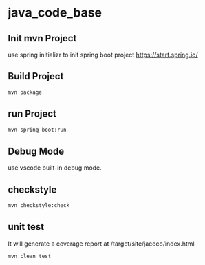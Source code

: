 # java_code_base

## Init mvn Project
use spring initializr to init spring boot project
https://start.spring.io/

## Build Project
```bash
mvn package
```

## run Project
```bash
mvn spring-boot:run
```

## Debug Mode
use vscode built-in debug mode.

## checkstyle
```bash
mvn checkstyle:check
```

## unit test
It will generate a coverage report at /target/site/jacoco/index.html
``` bash
mvn clean test
```
